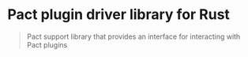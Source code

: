# Pact plugin driver library for Rust
> Pact support library that provides an interface for interacting with Pact plugins

